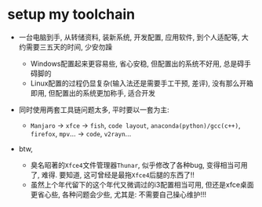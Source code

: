 # setup my toolchain

- 一台电脑到手, 从转储资料, 装新系统, 开发配置, 应用软件, 到个人适配等, 大约需要三五天的时间, 少安勿躁
  + Windows配置起来更容易些, 省心安稳, 但配置出的系统不好用, 总是碍手碍脚的
  + Linux配置的过程仍显复杂(输入法还是需要手工干预, 差评), 没有那么开箱即用, 但配置出的系统更加称手, 适合开发

- 同时使用两套工具链问题太多, 平时要以一套为主:
  + `Manjaro` -> `xfce` -> `fish`, `code layout`, `anaconda(python)/gcc(c++)`, `firefox`, `mpv`... -> `code`, `v2rayn`...

- btw,
  + 臭名昭著的`Xfce4`文件管理器`Thunar`, 似乎修改了各种bug, 变得相当可用了, 难得. 要知道, 这可曾经是最拖`Xfce4`后腿的东西了!!
  + 虽然上个年代留下的这个年代又微调过的i3配置相当可用, 但还是xfce桌面更省心些, 各种问题会少些, 尤其是: 不需要自己操心维护!!!
